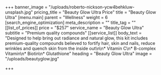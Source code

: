 +++
banner_image = "/uploads/roberto-nickson-ycw4behkluw-unsplash.jpg"
pricing_title = "Beauty Glow Ultra Price"
title = "Beauty Glow Ultra"
[menu.main]
parent = "Wellness"
weight = 6
[search_engine_optimization]
meta_description = ""
title_tag = ""
[[list_of_prices]]
price = "$257"
service_name = "Beauty Glow Ultra"
subtitle = "Premium quality compounds"
[[service_list]]
body_text = "Designed to help bring out radiance and natural glow, this kit includes premium-quality compounds believed to fortify hair, skin and nails, reduce wrinkles and quench skin from the inside out\n\n* Vitamin C\n* B-complex Vitamin\n* Biotin\n* Glutathione"
heading = "Beauty Glow Ultra"
image = "/uploads/beautyglow.jpg"

+++
